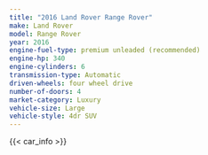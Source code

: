 ```yaml
---
title: "2016 Land Rover Range Rover"
make: Land Rover
model: Range Rover
year: 2016
engine-fuel-type: premium unleaded (recommended)
engine-hp: 340
engine-cylinders: 6
transmission-type: Automatic
driven-wheels: four wheel drive
number-of-doors: 4
market-category: Luxury
vehicle-size: Large
vehicle-style: 4dr SUV
---
```


{{< car_info >}}
